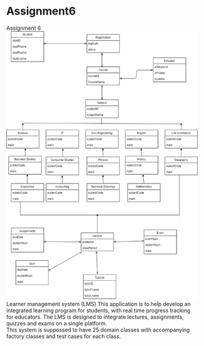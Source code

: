 # Assignment6
Assignment 6
<img src="LMS UML Class Diagram.jpg" />
Learner management system (LMS)
This application is to help develop an integrated learning program for students, with real time progress tracking for educators. The LMS is designed to integrate lectures, assignments, quizzes and exams on a single platform.  
This system is suppossed to have 25 domain classes with accompanying factory classes and test cases for each class.
